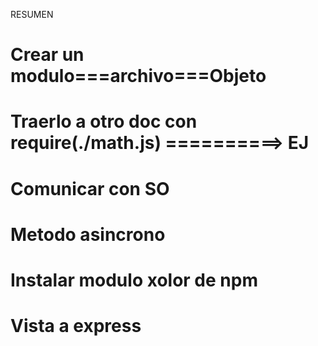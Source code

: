 
 RESUMEN
 # Crear un modulo===archivo===Objeto
 # Traerlo a otro doc con require(./math.js) ==========> EJ
 # Comunicar con SO
 # Metodo asincrono
 # Instalar modulo xolor de npm
 # Vista a express



